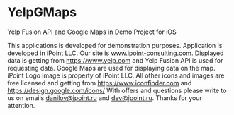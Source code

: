 # YelpGMaps
Yelp Fusion API and Google Maps in Demo Project for iOS

This applications is developed for demonstration purposes. Application is developed in iPoint LLC. 
Our site is www.ipoint-consulting.com. 
Displayed data is getting from https://www.yelp.com and Yelp Fusion API is used for requesting data. 
Google Maps are used for displaying data on the map. 
iPoint Logo image is property of iPoint LLC. 
All other icons and images are free licensed and getting from https://www.iconfinder.com and https://design.google.com/icons/ 
With offers and questions please write to us on emails danilov@ipoint.ru and dev@ipoint.ru. Thanks for your attention.
